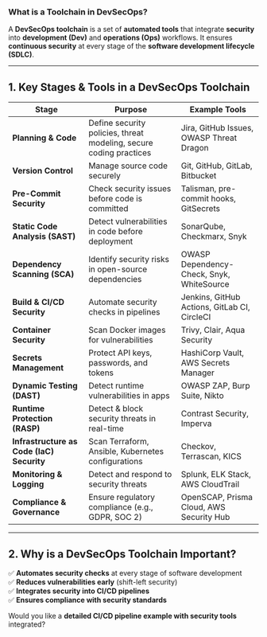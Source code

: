 ### **What is a Toolchain in DevSecOps?**  

A **DevSecOps toolchain** is a set of **automated tools** that integrate **security** into **development (Dev)** and **operations (Ops)** workflows. It ensures **continuous security** at every stage of the **software development lifecycle (SDLC)**.  

---

## **1. Key Stages & Tools in a DevSecOps Toolchain**  

| **Stage** | **Purpose** | **Example Tools** |
|-----------|------------|------------------|
| **Planning & Code** | Define security policies, threat modeling, secure coding practices | Jira, GitHub Issues, OWASP Threat Dragon |
| **Version Control** | Manage source code securely | Git, GitHub, GitLab, Bitbucket |
| **Pre-Commit Security** | Check security issues before code is committed | Talisman, pre-commit hooks, GitSecrets |
| **Static Code Analysis (SAST)** | Detect vulnerabilities in code before deployment | SonarQube, Checkmarx, Snyk |
| **Dependency Scanning (SCA)** | Identify security risks in open-source dependencies | OWASP Dependency-Check, Snyk, WhiteSource |
| **Build & CI/CD Security** | Automate security checks in pipelines | Jenkins, GitHub Actions, GitLab CI, CircleCI |
| **Container Security** | Scan Docker images for vulnerabilities | Trivy, Clair, Aqua Security |
| **Secrets Management** | Protect API keys, passwords, and tokens | HashiCorp Vault, AWS Secrets Manager |
| **Dynamic Testing (DAST)** | Detect runtime vulnerabilities in apps | OWASP ZAP, Burp Suite, Nikto |
| **Runtime Protection (RASP)** | Detect & block security threats in real-time | Contrast Security, Imperva |
| **Infrastructure as Code (IaC) Security** | Scan Terraform, Ansible, Kubernetes configurations | Checkov, Terrascan, KICS |
| **Monitoring & Logging** | Detect and respond to security threats | Splunk, ELK Stack, AWS CloudTrail |
| **Compliance & Governance** | Ensure regulatory compliance (e.g., GDPR, SOC 2) | OpenSCAP, Prisma Cloud, AWS Security Hub |

---

## **2. Why is a DevSecOps Toolchain Important?**
✅ **Automates security checks** at every stage of software development  
✅ **Reduces vulnerabilities early** (shift-left security)  
✅ **Integrates security into CI/CD pipelines**  
✅ **Ensures compliance with security standards**  

Would you like a **detailed CI/CD pipeline example with security tools** integrated?